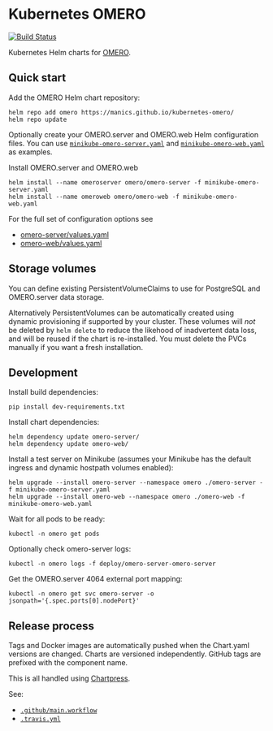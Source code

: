 # Kubernetes OMERO

[![Build Status](https://travis-ci.com/manics/kubernetes-omero.svg?branch=master)](https://travis-ci.com/manics/kubernetes-omero)

Kubernetes Helm charts for [OMERO](https://www.openmicroscopy.org/).


## Quick start

Add the OMERO Helm chart repository:

    helm repo add omero https://manics.github.io/kubernetes-omero/
    helm repo update

Optionally create your OMERO.server and OMERO.web Helm configuration files.
You can use [`minikube-omero-server.yaml`](minikube-omero-server.yaml) and [`minikube-omero-web.yaml`](minikube-omero-web.yaml) as examples.

Install OMERO.server and OMERO.web

    helm install --name omeroserver omero/omero-server -f minikube-omero-server.yaml
    helm install --name omeroweb omero/omero-web -f minikube-omero-web.yaml


For the full set of configuration options see
- [omero-server/values.yaml](omero-server/values.yaml)
- [omero-web/values.yaml](omero-web/values.yaml)


## Storage volumes

You can define existing PersistentVolumeClaims to use for PostgreSQL and OMERO.server data storage.

Alternatively PersistentVolumes can be automatically created using dynamic provisioning if supported by your cluster.
These volumes will *not* be deleted by `helm delete` to reduce the likehood of inadvertent data loss, and will be reused if the chart is re-installed.
You must delete the PVCs manually if you want a fresh installation.


## Development

Install build dependencies:

    pip install dev-requirements.txt

Install chart dependencies:

    helm dependency update omero-server/
    helm dependency update omero-web/

Install a test server on Minikube (assumes your Minikube has the default ingress and dynamic hostpath volumes enabled):

    helm upgrade --install omero-server --namespace omero ./omero-server -f minikube-omero-server.yaml
    helm upgrade --install omero-web --namespace omero ./omero-web -f minikube-omero-web.yaml

Wait for all pods to be ready:

    kubectl -n omero get pods

Optionally check omero-server logs:

    kubectl -n omero logs -f deploy/omero-server-omero-server

Get the OMERO.server 4064 external port mapping:

    kubectl -n omero get svc omero-server -o jsonpath='{.spec.ports[0].nodePort}'


## Release process

Tags and Docker images are automatically pushed when the Chart.yaml versions are changed.
Charts are versioned independently. GitHub tags are prefixed with the component name.

This is all handled using [Chartpress](https://github.com/manics/chartpress/tree/devel).

See:
- [`.github/main.workflow`](.github/main.workflow)
- [`.travis.yml`](.travis.yml)
